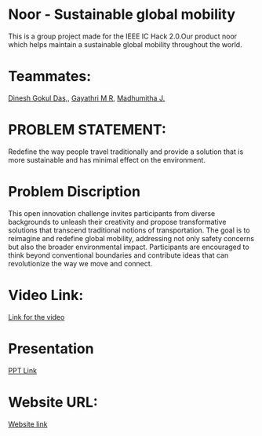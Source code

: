 <h1>Noor - Sustainable global mobility</h1>
This is a group project made for the IEEE IC Hack 2.0.Our product noor which helps maintain a sustainable global mobility throughout the world.

<h1>Teammates:</h1> 
<a href="https://github.com/Dinidigo">Dinesh Gokul Das,</a>,
<a href="https://github.com/Gayathri180102">Gayathri M R,</a>
<a href="https://github.com/madhumithaj15">Madhumitha J.</a>

<h1>PROBLEM STATEMENT:</h1>
Redefine the way people travel traditionally and provide a solution that is more sustainable and has minimal effect on the environment.

<h1>Problem Discription</h1>
This open innovation challenge invites participants from diverse backgrounds to unleash their creativity and propose transformative solutions that transcend traditional notions of transportation. 
The goal is to reimagine and redefine global mobility, addressing not only safety concerns but also the broader environmental impact. Participants are encouraged to think beyond conventional boundaries and contribute ideas that can revolutionize the way we move and connect.

<h1>Video Link:</h1>
<a href="">Link for the video</a>

<h1>Presentation</h1>
<a href="">PPT Link</a>

<h1>Website URL:</h1>
<a href="">Website link</a>
